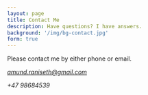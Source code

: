 ```yaml
---
layout: page
title: Contact Me
description: Have questions? I have answers.
background: '/img/bg-contact.jpg'
form: true
---
```


Please contact me by either phone or email.

*amund.raniseth@gmail.com*

*+47 98684539*
